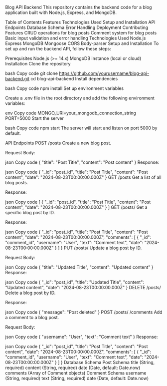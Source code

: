Blog API Backend
This repository contains the backend code for a blog application built with Node.js, Express, and MongoDB.

Table of Contents
Features
Technologies Used
Setup and Installation
API Endpoints
Database Schema
Error Handling
Deployment
Contributing
Features
CRUD operations for blog posts
Comment system for blog posts
Basic input validation and error handling
Technologies Used
Node.js
Express
MongoDB
Mongoose
CORS
Body-parser
Setup and Installation
To set up and run the backend API, follow these steps:

Prerequisites
Node.js (>= 14.x)
MongoDB instance (local or cloud)
Installation
Clone the repository

bash
Copy code
git clone https://github.com/yourusername/blog-api-backend.git
cd blog-api-backend
Install dependencies

bash
Copy code
npm install
Set up environment variables

Create a .env file in the root directory and add the following environment variables:

env
Copy code
MONGO_URI=your_mongodb_connection_string
PORT=5000
Start the server

bash
Copy code
npm start
The server will start and listen on port 5000 by default.

API Endpoints
POST /posts
Create a new blog post.

Request Body:

json
Copy code
{
  "title": "Post Title",
  "content": "Post content"
}
Response:

json
Copy code
{
  "_id": "post_id",
  "title": "Post Title",
  "content": "Post content",
  "date": "2024-08-23T00:00:00.000Z"
}
GET /posts
Get a list of all blog posts.

Response:

json
Copy code
[
  {
    "_id": "post_id",
    "title": "Post Title",
    "content": "Post content",
    "date": "2024-08-23T00:00:00.000Z"
  }
]
GET /posts/
Get a specific blog post by ID.

Response:

json
Copy code
{
  "_id": "post_id",
  "title": "Post Title",
  "content": "Post content",
  "date": "2024-08-23T00:00:00.000Z",
  "comments": [
    {
      "_id": "comment_id",
      "username": "User",
      "text": "Comment text",
      "date": "2024-08-23T00:00:00.000Z"
    }
  ]
}
PUT /posts/
Update a blog post by ID.

Request Body:

json
Copy code
{
  "title": "Updated Title",
  "content": "Updated content"
}
Response:

json
Copy code
{
  "_id": "post_id",
  "title": "Updated Title",
  "content": "Updated content",
  "date": "2024-08-23T00:00:00.000Z"
}
DELETE /posts/
Delete a blog post by ID.

Response:

json
Copy code
{
  "message": "Post deleted"
}
POST /posts/
/comments
Add a comment to a blog post.

Request Body:

json
Copy code
{
  "username": "User",
  "text": "Comment text"
}
Response:

json
Copy code
{
  "_id": "post_id",
  "title": "Post Title",
  "content": "Post content",
  "date": "2024-08-23T00:00:00.000Z",
  "comments": [
    {
      "_id": "comment_id",
      "username": "User",
      "text": "Comment text",
      "date": "2024-08-23T00:00:00.000Z"
    }
  ]
}
Database Schema
Post Schema
title (String, required)
content (String, required)
date (Date, default: Date.now)
comments (Array of Comment objects)
Comment Schema
username (String, required)
text (String, required)
date (Date, default: Date.now)
